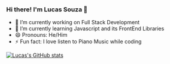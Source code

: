 ### Hi there! I'm Lucas Souza 👋

- 🔭 I’m currently working on Full Stack Development
- 🌱 I’m currently learning Javascript and its FrontEnd Libraries
- 😄 Pronouns: He/Him
- ⚡ Fun fact: I love listen to Piano Music while coding

[![Lucas's GitHub stats](https://github-readme-stats.vercel.app/api?username=Lucashds92&hide=stars,issues,contribs)](https://github.com/Lucashds92/github-readme-stats)
